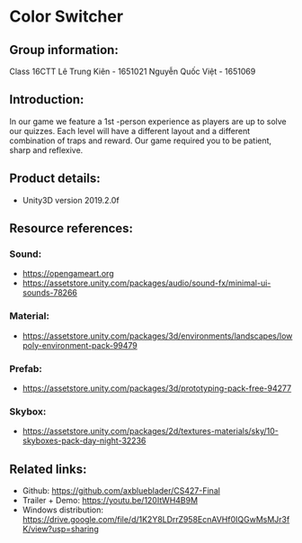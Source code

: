 # Color Switcher

## Group information: 
Class 16CTT
Lê Trung Kiên - 1651021
Nguyễn Quốc Việt - 1651069

## Introduction:
In our game we feature a 1st -person experience as players are up to solve our quizzes. Each level will have a different layout and a different combination of traps and reward. Our game required you to be patient, sharp and reflexive.

## Product details:
- Unity3D version 2019.2.0f

## Resource references:
### Sound:
- https://opengameart.org
- https://assetstore.unity.com/packages/audio/sound-fx/minimal-ui-sounds-78266	

### Material:
- https://assetstore.unity.com/packages/3d/environments/landscapes/lowpoly-environment-pack-99479

### Prefab:
- https://assetstore.unity.com/packages/3d/prototyping-pack-free-94277

### Skybox:
- https://assetstore.unity.com/packages/2d/textures-materials/sky/10-skyboxes-pack-day-night-32236


## Related links:
- Github: https://github.com/axblueblader/CS427-Final
- Trailer + Demo: https://youtu.be/120ItWH4B9M
- Windows distribution: https://drive.google.com/file/d/1K2Y8LDrrZ958EcnAVHf0IQGwMsMJr3fK/view?usp=sharing
